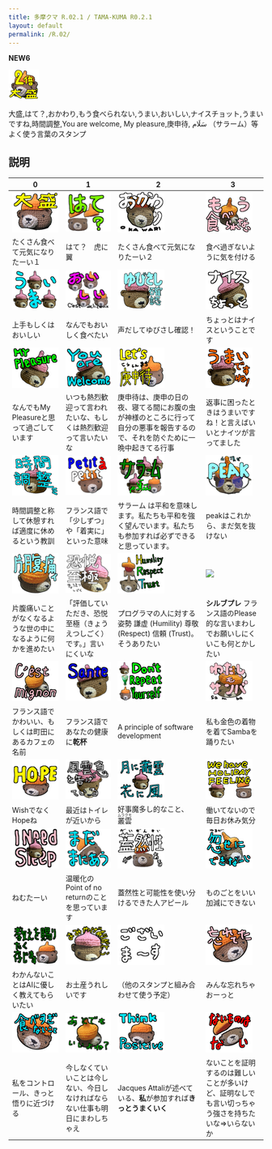 ```yaml
---
title: 多摩クマ R.02.1 / TAMA-KUMA R0.2.1
layout: default
permalink: /R.02/
---
```


**NEW6**

![](images\00_IMG_4337_main.png)

大盛,はて？,おかわり,もう食べられない,うまい,おいしい,ナイスチョット,うまいですね,時間調整,You are welcome, My pleasure,庚申待, سَلَام （サラーム）等よく使う言葉のスタンプ

## 説明

| 0 | 1 | 2 | 3 |
|---|---|---|---|
| ![](images\01_IMG_4337_大盛.png)| ![](images\02_IMG_4348_はて？.png)| ![](images\03_IMG_4339_おかわり.png)| ![](images\04_IMG_4341_もう食べられない.png)|
|たくさん食べて元気になりたーい１|はて？　虎に翼|たくさん食べて元気になりたーい２|食べ過ぎないように気を付ける|
| ![](images\05_3_kumas_うまい.png)| ![](images\06_3_kumas_おいしい.png)| ![](images\07_PXL_20240628_100008457_ゆびさし確認.png)| ![](images\08_PXL_20240628_100118865_ナイスちょっと.png)|
|上手もしくはおいしい|なんでもおいしく食べたい|声だしてゆびさし確認！|ちょっとはナイスということです|
| ![](images\09_PXL_20240628_100118865_MyPleasure.png)| ![](images\10_PXL_20240628_100118865_youAreWelcome.png)| ![](images\11_IMG_4334_LETS庚申待.png)| ![](images\12_PXL_20240628_095956204_うまいですね.png)|
|なんでもMy Pleasureと思って過ごしています|いつも熱烈歓迎って言われたいな、もしくは熱烈歓迎って言いたいな|庚申待は、庚申の日の夜、寝てる間にお腹の虫が神様のところに行って自分の悪事を報告するので、それを防ぐために一晩中起きてる行事|返事に困ったときはうまいですね！と言えばいいとナイツが言ってました|
| ![](images\13_PXL_20240628_095956204_時間調整.png)| ![](images\14_IMG_4335_Petit_a_petit.png)| ![](images\15_3_kumas_サラーム.png)| ![](images\16_IMG_4345_peak.png)|
|時間調整と称して休憩すれば適度に休めるという教訓|フランス語で「少しずつ」や「着実に」といった意味|サラーム は平和を意味します。私たちも平和を強く望んでいます。私たちも参加すれば必ずできると思っています。|peakはこれから、まだ気を抜けない|
| ![](images\17_IMG_4341_片腹痛い.png)| ![](images\18_PXL_20240628_100118865_恐悦至極.png)| ![](images\19_IMG_4343_hrt.png)| ![](images\20_PXL_20240628_100008457_s'il_vous_plaît.png)|
|片腹痛いことがなくなるような世の中になるように何かを進めたい|「評価していただき、恐悦至極（きょうえつしごく）です。」言いにくいな|プログラマの人に対する姿勢 謙虚 (Humility) 尊敬 (Respect) 信頼 (Trust)。そうありたい|**シルブプレ** フランス語のPlease的な言いまわしでお願いしにくいこも何とかしたい|
| ![](images\21_IMG_4341_cest_mignon.png)| ![](images\22_PXL_20240628_100008457_sante.png)| ![](images\23_3_kumas_dont_repeat_yourself.png)| ![](images\24_IMG_4347_わたしもサンバ.png)|
|フランス語でかわいい、もしくは町田にあるカフェの名前|フランス語であなたの健康に**乾杯**|A principle of software development|私も金色の着物を着てSambaを踊りたい|
| ![](images\25_IMG_4337_hope.png)| ![](images\26_PXL_20240628_100021899_風雲急を告げている.png)| ![](images\27_2_kumas_月に叢雲、花に風.png)| ![](images\28_2_kumas_holiday_feeling.png)|
|WishでなくHopeね|最近はトイレが近いから|好事魔多し的なこと、<ruby>叢雲<rp>（</rp><rt>ムラクモ</rt><rp>）</rp></ruby>|働いてないので毎日お休み気分|
| ![](images\29_2_kumas_i_need_sleep.png)| ![](images\30_IMG_4348_まだまにあう.png)| ![](images\31_IMG_4349_蓋然性.png)| ![](images\32_IMG_4338_忽せにできない.png)|
|ねむたーい|温暖化のPoint of no returnのことを思っています|蓋然性と可能性を使い分けるできた人アピール|ものごとをいい加減にできない|
| ![](images\33_IMG_4337_教えを賜りたく存じます.png)| ![](images\34_PXL_20240628_100118865_おみやげありがとう.png)| ![](images\35_messages_ございます.png)| ![](images\36_IMG_4336_忘れてた.png)|
|わかんないことはAIに優しく教えてもらいたい|お土産うれしいです|（他のスタンプと組み合わせて使う予定）|みんな忘れちゃおーっと|
| ![](images\37_IMG_4336_食べ過ぎないこと.png)| ![](images\38_IMG_4341_あとでもいいよね.png)| ![](images\39_IMG_4337_think_positive.png)| ![](images\40_IMG_4349_ないものはない.png)|
|私をコントロール、きっと悟りに近づける|今しなくていいことは今しない、今日しなければならない仕事も明日にまわしちゃえ|Jacques Attaliが述べている、**私**が参加すれば**きっとうまくいく**|ないことを証明するのは難しいことが多いけど、証明なしでも言い切っちゃう強さを持ちたいな⇒いらないか|
